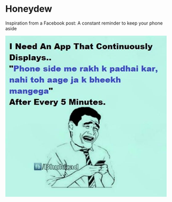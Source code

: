 # Honeydew
Inspiration from a Facebook post: A constant reminder to keep your phone aside

![inspiration](/inspiration.png)
